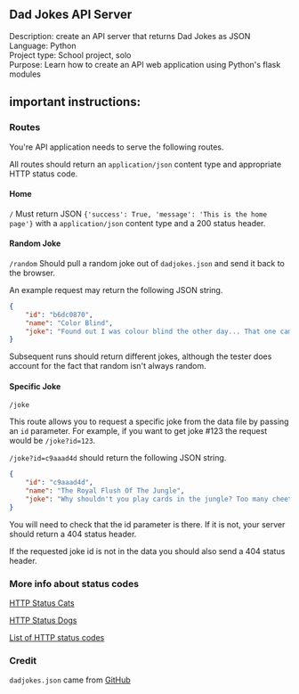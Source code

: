 ## Dad Jokes API Server
Description: create an API server that returns Dad Jokes as JSON<br>
Language: Python<br>
Project type: School project, solo<br>
Purpose: Learn how to create an API web application using Python's flask modules<br>

## important instructions:

### Routes
You're API application needs to serve the following routes.

All routes should return an `application/json` content type and appropriate HTTP status code. 

#### Home
`/`
Must return JSON `{'success': True, 'message': 'This is the home page'}` with a `application/json` content type and a 200 status header.

#### Random Joke
`/random`
Should pull a random joke out of `dadjokes.json` and send it back to the browser. 

An example request may return the following JSON string.

```json
{
    "id": "b6dc0870",
    "name": "Color Blind",
    "joke": "Found out I was colour blind the other day... That one came right out the purple."
}
```

Subsequent runs should return different jokes, although the tester does account for the fact that random isn't always random. 


#### Specific Joke
`/joke`

This route allows you to request a specific joke from the data file by passing an `id` parameter. For example, if you want to get joke #123 the request would be `/joke?id=123`. 

`/joke?id=c9aaad4d` should return the following JSON string.

```json
{
    "id": "c9aaad4d",
    "name": "The Royal Flush Of The Jungle",
    "joke": "Why shouldn't you play cards in the jungle? Too many cheetahs."
}
```

You will need to check that the id parameter is there. If it is not, your server should return a 404 status header.

If the requested joke id is not in the data you should also send a 404 status header. 

### More info about status codes
[HTTP Status Cats](https://http.cat/)

[HTTP Status Dogs](https://httpstatusdogs.com/)

[List of HTTP status codes](https://en.wikipedia.org/wiki/List_of_HTTP_status_codes) 

### Credit
`dadjokes.json` came from [GitHub](https://github.com/mshwery/dad-jokes-api)
